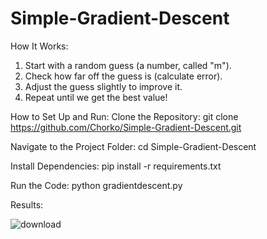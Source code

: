 # Simple-Gradient-Descent

How It Works:
  1. Start with a random guess (a number, called "m").
  2. Check how far off the guess is (calculate error).
  3. Adjust the guess slightly to improve it.
  4. Repeat until we get the best value!


How to Set Up and Run:
  Clone the Repository:
  git clone https://github.com/Chorko/Simple-Gradient-Descent.git
  
  Navigate to the Project Folder:
  cd Simple-Gradient-Descent
  
  Install Dependencies:
  pip install -r requirements.txt
  
  Run the Code:
  python gradientdescent.py 


Results:

![download](https://github.com/user-attachments/assets/20de096d-4086-454c-9bf0-9526b8a91f32)
